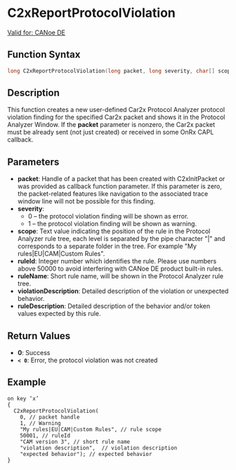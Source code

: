 # C2xReportProtocolViolation

[Valid for: CANoe DE](../../../Shared/FeatureAvailability.md)

## Function Syntax

```c
long C2xReportProtocolViolation(long packet, long severity, char[] scope, long ruleId, char[] ruleName, char[] violationDescription, char[] ruleDescription)
```

## Description

This function creates a new user-defined Car2x Protocol Analyzer protocol violation finding for the specified Car2x packet and shows it in the Protocol Analyzer Window. If the **packet** parameter is nonzero, the Car2x packet must be already sent (not just created) or received in some OnRx CAPL callback.

## Parameters

- **packet**: Handle of a packet that has been created with C2xInitPacket or was provided as callback function parameter. If this parameter is zero, the packet-related features like navigation to the associated trace window line will not be possible for this finding.
- **severity**:
  - 0 – the protocol violation finding will be shown as error.
  - 1 – the protocol violation finding will be shown as warning.
- **scope**: Text value indicating the position of the rule in the Protocol Analyzer rule tree, each level is separated by the pipe character "|" and corresponds to a separate folder in the tree. For example "My rules|EU|CAM|Custom Rules".
- **ruleId**: Integer number which identifies the rule. Please use numbers above 50000 to avoid interfering with CANoe DE product built-in rules.
- **ruleName**: Short rule name, will be shown in the Protocol Analyzer rule tree.
- **violationDescription**: Detailed description of the violation or unexpected behavior.
- **ruleDescription**: Detailed description of the behavior and/or token values expected by this rule.

## Return Values

- **0**: Success
- **`< 0`**: Error, the protocol violation was not created

## Example

```plaintext
on key ‘x’
{
  C2xReportProtocolViolation(
    0, // packet handle
    1, // Warning
    "My rules|EU|CAM|Custom Rules", // rule scope
    50001, // ruleId
    "CAM version 3", // short rule name
    "violation description",  // violation description
    "expected behavior"); // expected behavior
}
```
